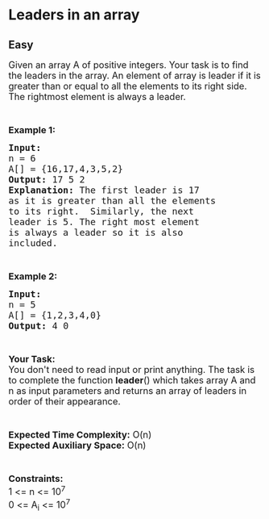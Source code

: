 # Leaders in an array
## Easy
<div class="problems_problem_content__Xm_eO" style="user-select: auto;"><p style="user-select: auto;"><span style="font-size: 18px; user-select: auto;">Given an array A of positive integers. Your task is to find the leaders in the array.&nbsp;An element of array is leader if it is greater than or equal to all the elements to its right side. The rightmost element is always a leader.&nbsp;</span></p>

<p style="user-select: auto;">&nbsp;</p>

<p style="user-select: auto;"><span style="font-size: 18px; user-select: auto;"><strong style="user-select: auto;">Example 1:</strong></span></p>

<pre style="user-select: auto;"><span style="font-size: 18px; user-select: auto;"><strong style="user-select: auto;">Input:
</strong>n = 6
A[] = {16,17,4,3,5,2}
<strong style="user-select: auto;">Output: </strong>17 5 2<strong style="user-select: auto;">
Explanation: </strong>The first leader is 17 
as it is greater than all the elements
to its right.&nbsp; Similarly, the next 
leader is 5. The right most element 
is always a leader so it is also 
included.</span>
</pre>

<p style="user-select: auto;">&nbsp;</p>

<p style="user-select: auto;"><span style="font-size: 18px; user-select: auto;"><strong style="user-select: auto;">Example 2:</strong></span></p>

<pre style="user-select: auto;"><span style="font-size: 18px; user-select: auto;"><strong style="user-select: auto;">Input:
</strong>n = 5
A[] = {1,2,3,4,0}
<strong style="user-select: auto;">Output: </strong>4 0
</span></pre>

<p style="user-select: auto;">&nbsp;</p>

<p style="user-select: auto;"><span style="font-size: 18px; user-select: auto;"><strong style="user-select: auto;">Your Task:</strong><br style="user-select: auto;">
You don't need to read input or print anything.&nbsp;The task is to complete the function <strong style="user-select: auto;">leader</strong>() which takes array A and n&nbsp;as input parameters and&nbsp;returns an array of leaders in order of their appearance.</span></p>

<p style="user-select: auto;">&nbsp;</p>

<p style="user-select: auto;"><span style="font-size: 18px; user-select: auto;"><strong style="user-select: auto;">Expected Time Complexity:</strong></span><span style="font-size: 18px; user-select: auto;">&nbsp;O(n)</span><br style="user-select: auto;">
<span style="font-size: 18px; user-select: auto;"><strong style="user-select: auto;">Expected Auxiliary Space:</strong>&nbsp;O(n)</span></p>

<p style="user-select: auto;">&nbsp;</p>

<p style="user-select: auto;"><span style="font-size: 18px; user-select: auto;"><strong style="user-select: auto;">Constraints:</strong><br style="user-select: auto;">
1 &lt;= n&nbsp;&lt;= 10<sup style="user-select: auto;">7</sup><br style="user-select: auto;">
0 &lt;= A<sub style="user-select: auto;">i</sub> &lt;= 10<sup style="user-select: auto;">7</sup></span></p>
</div>